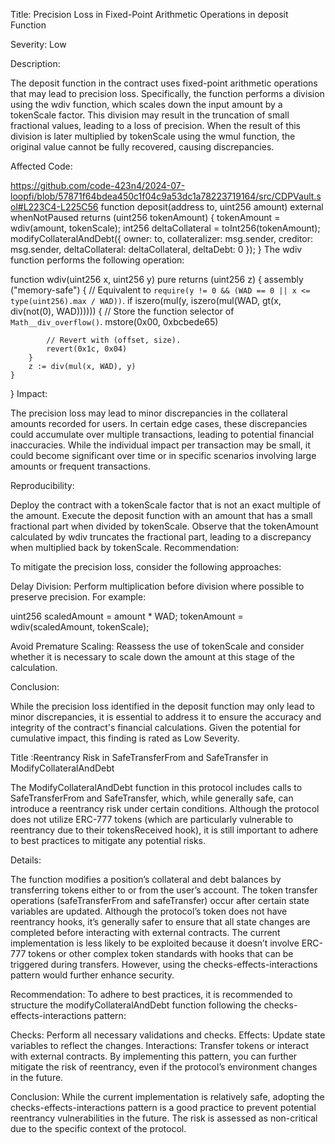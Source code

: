 
Title: Precision Loss in Fixed-Point Arithmetic Operations in deposit Function

Severity: Low 


Description:

The deposit function in the contract uses fixed-point arithmetic operations that may lead to precision loss. Specifically, the function performs a division using the wdiv function, which scales down the input amount by a tokenScale factor. This division may result in the truncation of small fractional values, leading to a loss of precision. When the result of this division is later multiplied by tokenScale using the wmul function, the original value cannot be fully recovered, causing discrepancies.

Affected Code:

https://github.com/code-423n4/2024-07-loopfi/blob/57871f64bdea450c1f04c9a53dc1a78223719164/src/CDPVault.sol#L223C4-L225C56
function deposit(address to, uint256 amount) external whenNotPaused returns (uint256 tokenAmount) {
        tokenAmount = wdiv(amount, tokenScale);
        int256 deltaCollateral = toInt256(tokenAmount);
        modifyCollateralAndDebt({
            owner: to,
            collateralizer: msg.sender,
            creditor: msg.sender,
            deltaCollateral: deltaCollateral,
            deltaDebt: 0
        });
    }
The wdiv function performs the following operation:


function wdiv(uint256 x, uint256 y) pure returns (uint256 z) {
    assembly ("memory-safe") {
        // Equivalent to `require(y != 0 && (WAD == 0 || x <= type(uint256).max / WAD))`.
        if iszero(mul(y, iszero(mul(WAD, gt(x, div(not(0), WAD)))))) {
            // Store the function selector of `Math__div_overflow()`.
            mstore(0x00, 0xbcbede65)

            // Revert with (offset, size).
            revert(0x1c, 0x04)
        }
        z := div(mul(x, WAD), y)
    }
}
Impact:

The precision loss may lead to minor discrepancies in the collateral amounts recorded for users. In certain edge cases, these discrepancies could accumulate over multiple transactions, leading to potential financial inaccuracies. While the individual impact per transaction may be small, it could become significant over time or in specific scenarios involving large amounts or frequent transactions.

Reproducibility:

Deploy the contract with a tokenScale factor that is not an exact multiple of the amount.
Execute the deposit function with an amount that has a small fractional part when divided by tokenScale.
Observe that the tokenAmount calculated by wdiv truncates the fractional part, leading to a discrepancy when multiplied back by tokenScale.
Recommendation:

To mitigate the precision loss, consider the following approaches:

Delay Division: Perform multiplication before division where possible to preserve precision. For example:


uint256 scaledAmount = amount * WAD;
tokenAmount = wdiv(scaledAmount, tokenScale);

Avoid Premature Scaling: Reassess the use of tokenScale and consider whether it is necessary to scale down the amount at this stage of the calculation.

Conclusion:

While the precision loss identified in the deposit function may only lead to minor discrepancies, it is essential to address it to ensure the accuracy and integrity of the contract's financial calculations. Given the potential for cumulative impact, this finding is rated as Low Severity.


Title :Reentrancy Risk in SafeTransferFrom and SafeTransfer in ModifyCollateralAndDebt

The ModifyCollateralAndDebt function in this protocol includes calls to SafeTransferFrom and SafeTransfer, which, while generally safe, can introduce a reentrancy risk under certain conditions. Although the protocol does not utilize ERC-777 tokens (which are particularly vulnerable to reentrancy due to their tokensReceived hook), it is still important to adhere to best practices to mitigate any potential risks.

Details:

The function modifies a position’s collateral and debt balances by transferring tokens either to or from the user’s account.
The token transfer operations (safeTransferFrom and safeTransfer) occur after certain state variables are updated. Although the protocol’s token does not have reentrancy hooks, it’s generally safer to ensure that all state changes are completed before interacting with external contracts.
The current implementation is less likely to be exploited because it doesn’t involve ERC-777 tokens or other complex token standards with hooks that can be triggered during transfers. However, using the checks-effects-interactions pattern would further enhance security.

Recommendation:
To adhere to best practices, it is recommended to structure the modifyCollateralAndDebt function following the checks-effects-interactions pattern:

Checks: Perform all necessary validations and checks.
Effects: Update state variables to reflect the changes.
Interactions: Transfer tokens or interact with external contracts.
By implementing this pattern, you can further mitigate the risk of reentrancy, even if the protocol’s environment changes in the future.

Conclusion:
While the current implementation is relatively safe, adopting the checks-effects-interactions pattern is a good practice to prevent potential reentrancy vulnerabilities in the future. The risk is assessed as non-critical due to the specific context of the protocol.